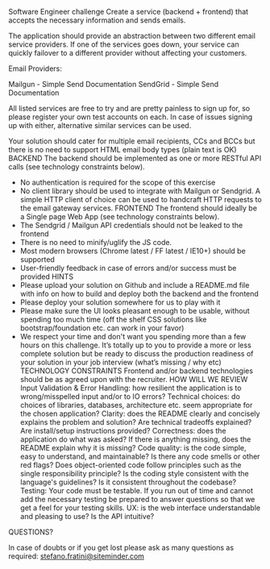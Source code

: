Software Engineer challenge
Create a service (backend + frontend) that accepts the necessary information and sends emails.
 
The application should provide an abstraction between two different email service providers. If one of the services goes down, your service can quickly failover to a different provider without affecting your customers.
 
Email Providers:
 
Mailgun - Simple Send Documentation
SendGrid - Simple Send Documentation
 
All listed services are free to try and are pretty painless to sign up for, so please register your own test accounts on each. In case of issues signing up with either, alternative similar services can be used.
 
Your solution should cater for multiple email recipients, CCs and BCCs but there is no need to support HTML email body types (plain text is OK)
BACKEND
The backend should be implemented as one or more RESTful API calls (see technology constraints below).
- No authentication is required for the scope of this exercise
- No client library should be used to integrate with Mailgun or Sendgrid. A simple HTTP client of choice can be used to handcraft HTTP requests to the email gateway services.
FRONTEND
The frontend should ideally be a Single page Web App (see technology constraints below).
- The Sendgrid / Mailgun API credentials should not be leaked to the frontend
- There is no need to minify/uglify the JS code.
- Most modern browsers (Chrome latest / FF latest / IE10+) should be supported
- User-friendly feedback in case of errors and/or success must be provided
HINTS
- Please upload your solution on Github and include a README.md file with info on how to build and deploy both the backend and the frontend
- Please deploy your solution somewhere for us to play with it
- Please make sure the UI looks pleasant enough to be usable, without spending too much time (off the shelf CSS solutions like bootstrap/foundation etc. can work in your favor)
- We respect your time and don't want you spending more than a few hours on this challenge. It’s totally up to you to provide a more or less complete solution but be ready to discuss the production readiness of your solution in your job interview (what’s missing / why etc)
TECHNOLOGY CONSTRAINTS
Frontend and/or backend technologies should be as agreed upon with the recruiter.
HOW WILL WE REVIEW
Input Validation & Error Handling: how resilient the application is to wrong/misspelled input and/or to IO errors?
Technical choices: do choices of libraries, databases, architecture etc. seem appropriate for the chosen application?
Clarity: does the README clearly and concisely explains the problem and solution? Are technical tradeoffs explained? Are install/setup instructions provided?
Correctness: does the application do what was asked? If there is anything missing, does the README explain why it is missing?
Code quality: is the code simple, easy to understand, and maintainable? Is there any code smells or other red flags? Does object-oriented code follow principles such as the single responsibility principle? Is the coding style consistent with the language's guidelines? Is it consistent throughout the codebase?
Testing: Your code must be testable. If you run out of time and cannot add the necessary testing be prepared to answer questions so that we get a feel for your testing skills.
UX: is the web interface understandable and pleasing to use? Is the API intuitive?
 
QUESTIONS?
 
In case of doubts or if you get lost please ask as many questions as required: stefano.fratini@siteminder.com
